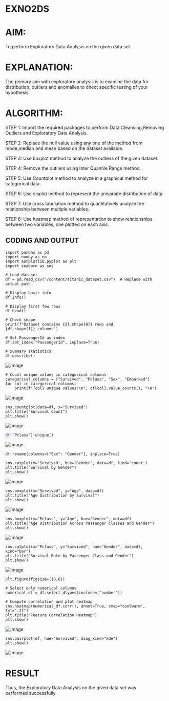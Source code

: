 # EXNO2DS

# AIM:
 To perform Exploratory Data Analysis on the given data set.
      
# EXPLANATION:
  The primary aim with exploratory analysis is to examine the data for distribution, outliers and anomalies to direct specific testing of your hypothesis.
  
# ALGORITHM:
STEP 1: Import the required packages to perform Data Cleansing,Removing Outliers and Exploratory Data Analysis.

STEP 2: Replace the null value using any one of the method from mode,median and mean based on the dataset available.

STEP 3: Use boxplot method to analyze the outliers of the given dataset.

STEP 4: Remove the outliers using Inter Quantile Range method.

STEP 5: Use Countplot method to analyze in a graphical method for categorical data.

STEP 6: Use displot method to represent the univariate distribution of data.

STEP 7: Use cross tabulation method to quantitatively analyze the relationship between multiple variables.

STEP 8: Use heatmap method of representation to show relationships between two variables, one plotted on each axis.

## CODING AND OUTPUT
```
import pandas as pd
import numpy as np
import matplotlib.pyplot as plt
import seaborn as sns

# Load dataset
df = pd.read_csv("/content/titanic_dataset.csv")  # Replace with actual path

# Display basic info
df.info()

# Display first few rows
df.head()

# Check shape
print(f"Dataset contains {df.shape[0]} rows and {df.shape[1]} columns")
```
```
# Set PassengerId as index
df.set_index("PassengerId", inplace=True)

# Summary statistics
df.describe()
```
![image](https://github.com/user-attachments/assets/4679d9d0-f489-4495-80b7-dccda7589f48)
```
# Count unique values in categorical columns
categorical_columns = ["Survived", "Pclass", "Sex", "Embarked"]
for col in categorical_columns:
    print(f"{col} unique values:\n", df[col].value_counts(), "\n")
```
![image](https://github.com/user-attachments/assets/60cec805-ff91-493c-84e1-faff11f8958f)
```
sns.countplot(data=df, x="Survived")
plt.title("Survival Count")
plt.show()
```
![image](https://github.com/user-attachments/assets/526d8323-0acd-437b-8025-f2844775bcfe)
```
df["Pclass"].unique()
```
![image](https://github.com/user-attachments/assets/310ecb77-d9d9-45a2-a711-79d93a2d74c8)
```
df.rename(columns={"Sex": "Gender"}, inplace=True)
```
```
sns.catplot(x='Survived', hue='Gender', data=df, kind='count')
plt.title("Survival by Gender")
plt.show()
```
![image](https://github.com/user-attachments/assets/c2a56678-f555-4f1e-a735-800032641e0a)
```
sns.boxplot(x="Survived", y="Age", data=df)
plt.title("Age Distribution by Survival")
plt.show()
```
![image](https://github.com/user-attachments/assets/c9105756-42d4-4731-922d-2ce52d11c917)
```
sns.boxplot(x="Pclass", y="Age", hue="Gender", data=df)
plt.title("Age Distribution Across Passenger Classes and Gender")
plt.show()
```
![image](https://github.com/user-attachments/assets/c2bdad4f-8176-48b0-9299-6ea54ac2fded)
```
sns.catplot(x="Pclass", y="Survived", hue="Gender", data=df, kind="bar")
plt.title("Survival Rate by Passenger Class and Gender")
plt.show()
```
![image](https://github.com/user-attachments/assets/d70f0dd0-ee49-43de-b04b-45ac906e5996)
```
plt.figure(figsize=(10,6))

# Select only numerical columns
numerical_df = df.select_dtypes(include=["number"])

# Compute correlation and plot heatmap
sns.heatmap(numerical_df.corr(), annot=True, cmap="coolwarm", fmt=".2f")
plt.title("Feature Correlation Heatmap")
plt.show()
```
![image](https://github.com/user-attachments/assets/5c89b201-7d12-40d9-b726-99e4d32ed2f1)
```
sns.pairplot(df, hue="Survived", diag_kind="kde")
plt.show()
```
![image](https://github.com/user-attachments/assets/0f559cd0-e117-46e5-b78d-ac99472894e8)

# RESULT
Thus, the Exploratory Data Analysis on the given data set was performed successfully.
        
